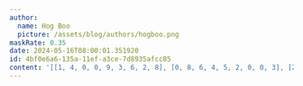 ```yaml
---
author:
  name: Hog Boo
  picture: /assets/blog/authors/hogboo.png
maskRate: 0.35
date: 2024-05-16T08:00:01.351920
id: 4bf0e6a6-135a-11ef-a3ce-7d8935afcc85
content: '[[1, 4, 0, 0, 9, 3, 6, 2, 8], [0, 8, 6, 4, 5, 2, 0, 0, 3], [2, 0, 0, 1, 6, 0, 4, 0, 0], [7, 0, 1, 2, 8, 5, 0, 3, 4], [3, 5, 4, 0, 7, 0, 2, 0, 0], [0, 0, 9, 0, 0, 0, 5, 1, 7], [0, 3, 8, 6, 2, 9, 7, 0, 1], [6, 1, 7, 5, 3, 0, 8, 9, 2], [4, 9, 0, 0, 1, 0, 0, 6, 5]]'
---
```

